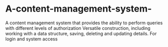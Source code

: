 # A-content-management-system-
A content management system that provides the ability to perform queries with different levels of authorization Versatile construction, including working with a data structure, saving, deleting and updating details. For login and system access
